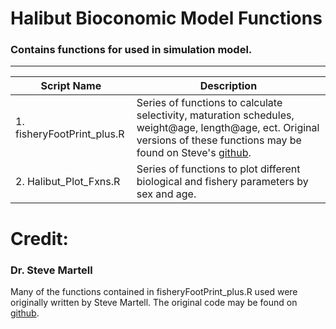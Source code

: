 # Halibut Bioconomic Model Functions
### Contains functions for used in simulation model.

***

Script Name                                | Description
-------------------------------------------|-----------------------------------------
1.	fisheryFootPrint_plus.R                | Series of functions to calculate selectivity, maturation schedules, weight@age, length@age, ect. Original versions of these functions may be found on Steve's [github](https://github.com/seastateinc/fisheryFootprint).
2.  Halibut_Plot_Fxns.R                    | Series of functions to plot different biological and fishery parameters by sex and age.

Credit:
=============
### Dr. Steve Martell
Many of the functions contained in fisheryFootPrint_plus.R used were originally written by Steve Martell.
The original code may be found on [github](https://github.com/seastateinc/fisheryFootprint).
